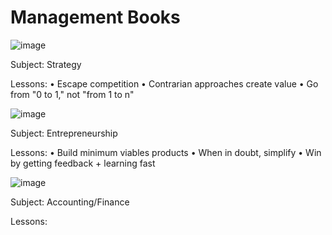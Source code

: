 # Management Books

![image](https://user-images.githubusercontent.com/19508013/221007658-7857dfca-afd5-43f0-a342-00d25cac7135.png)

Subject: Strategy

Lessons: 
• Escape competition 
• Contrarian approaches create value
• Go from "0 to 1," not "from 1 to n"

![image](https://user-images.githubusercontent.com/19508013/221007478-872a074e-a0bb-4dd8-a3bf-49efb71b7bb7.png)

Subject: Entrepreneurship 

Lessons: 
• Build minimum viables products 
• When in doubt, simplify
• Win by getting feedback + learning fast

![image](https://user-images.githubusercontent.com/19508013/221007097-4d5e9733-6405-4e70-88d6-b6519eecaa7f.png)

Subject: Accounting/Finance

Lessons:

